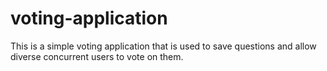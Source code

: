 # voting-application
This is a simple voting application that is used to save questions and allow diverse concurrent users to vote on them.

